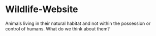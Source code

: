 # Wildlife-Website
Animals living in their natural habitat and not within the possession or control of humans. What do we think about them?
